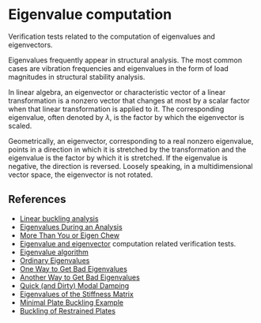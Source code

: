 # Eigenvalue computation
Verification tests related to the computation of eigenvalues and eigenvectors.

Eigenvalues frequently appear in structural analysis. The most common cases are vibration frequencies and eigenvalues in the form of load magnitudes in structural stability analysis.

In linear algebra, an eigenvector or characteristic vector of a linear transformation is a nonzero vector that changes at most by a scalar factor when that linear transformation is applied to it. The corresponding eigenvalue, often denoted by $\lambda$, is the factor by which the eigenvector is scaled.

Geometrically, an eigenvector, corresponding to a real nonzero eigenvalue, points in a direction in which it is stretched by the transformation and the eigenvalue is the factor by which it is stretched. If the eigenvalue is negative, the direction is reversed. Loosely speaking, in a multidimensional vector space, the eigenvector is not rotated.

## References
 - [Linear buckling analysis](https://portwooddigital.com/2021/05/29/right-under-your-nose)
 - [Eigenvalues During an Analysis](https://portwooddigital.com/2021/11/09/eigenvalues-during-an-analysis/)
 - [More Than You or Eigen Chew](https://portwooddigital.com/2022/03/06/more-than-you-or-eigen-chew/)
 - [Eigenvalue and eigenvector](https://en.wikipedia.org/wiki/Eigenvalues_and_eigenvectors) computation related verification tests.
 - [Eigenvalue algorithm](https://en.wikipedia.org/wiki/Eigenvalue_algorithm)
 - [Ordinary Eigenvalues](https://portwooddigital.com/2020/11/13/ordinary-eigenvalues/)
 - [One Way to Get Bad Eigenvalues](https://portwooddigital.com/2022/11/10/one-way-to-get-bad-eigenvalues/)
 - [Another Way to Get Bad Eigenvalues](https://portwooddigital.com/2022/11/11/another-way-to-get-bad-eigenvalues/)
 - [Quick (and Dirty) Modal Damping](https://portwooddigital.com/2022/11/08/quick-and-dirty-modal-damping/)
 - [Eigenvalues of the Stiffness Matrix](https://portwooddigital.com/2023/01/16/eigenvalues-of-the-stiffness-matrix/)
 - [Minimal Plate Buckling Example](https://portwooddigital.com/2025/05/24/minimal-plate-buckling-example/)
 - [Buckling of Restrained Plates](https://portwooddigital.com/2025/05/31/buckling-of-restrained-plates/)
